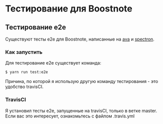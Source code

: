 # Тестирование для Boostnote
## Тестирование e2e
Существуют тесты e2e для Boostnote, написанные на [ava](https://github.com/avajs/ava) и [spectron](https://github.com/electron/spectron).

### Как запустить
Для тестирование e2e существует команда:

```
$ yarn run test:e2e
```

Причина, по которой я использую другую команду тестирования - это удобство travisCI.

### TravisCI
Я установил тесты e2e, запущенные на travisCI, только в ветке master. Если вас это интересует, ознакомьтесь с файлом .travis.yml
